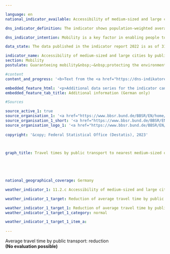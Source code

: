 ```yaml
---

language: en    
national_indicator_available: Accessibility of medium-sized and large cities by public transport    

dns_indicator_definition: The indicator shows population-weighted average travel times to the nearest medium-sized or large city by public transport.    

dns_indicator_intention: Mobility is a key factor in enabling people to participate in society. Accordingly, urban development and transport should be designed to provide good mobility services and suitable connections to medium-sized or major cities for the entire population. Therefore, the goal of the Federal Government is to shorten the average amount of time it takes people to travel to their nearest medium-sized or major city by public transport.    

data_state: The data published in the indicator report 2022 is as of 31 October 2022. The data shown on this platform is updated regularly, so that more current data may be available online than published in the <a href="https://dns-indikatoren.de/en/publications_reports/">indicator report 2022</a>.    

indicator_name: Accessibility of medium-sized and large cities by public transport    
section: Mobility    
postulate: Guaranteeing mobility&nbsp;–&nbsp;protecting the environment    

#content     
content_and_progress: '<b>Text from the <a href="https://dns-indikatoren.de/en/publications_reports/">Indicator Report 2022&nbsp;</a></b><br><br>The indicator is computed by the Federal Institute for Research on Building, Urban Affairs and Spatial Development. Public means of transport are defined as transport services that anyone can use on payment of the relevant fees. Flexible forms of operation, such as on-call buses that operate on demand without fixed stopping points and timetables, are not taken into account.<br><br>Comparing the indicator values for 2012&nbsp;and 2020&nbsp;shows that the population-weighted average travel time to the nearest medium-sized or major city fell from 23.5&nbsp;to 20.6&nbsp;minutes during that period. This equates to a reduction of 12.3&nbsp;%.<br><br>However, the number of medium-sized and major cities grew from 1,010&nbsp;in 2012&nbsp;to 1,112&nbsp;in 2020. Much of this growth can be traced to the designation of additional urban centres as medium-sized cities in Bavaria. It is beyond the purview of this report to assess whether that change of status reflects an actual improvement in the provision available in those cities. Nonetheless, the increase in medium-sized and major cities notably helped reduce the average travel time required to reach one. If the average travel time for each reporting year is calculated on the basis of only those intermediate and major cities which existed in 2012, it is found to have decreased from 23.5&nbsp;minutes in 2012&nbsp;to 21.3&nbsp;minutes in 2020. This equates to a reduction in travel time of only 9.4&nbsp;% in relation to 2012.<br><br>The data for these calculations were taken from the timetables of Deutsche Bahn, various networks and numerous other transport providers. With the help of the timetable data, the travel times to the nearest intermediate or major city during peak morning traffic times were determined for about 260,000&nbsp;stops. This period is defined differently across the reporting years. Whereas connections with arrival times between 6&nbsp;<abbr title="Before noon (ante meridiem)" tabindex="0">a.m.</abbr> and 9&nbsp;<abbr title="Before noon (ante meridiem)" tabindex="0">a.m.</abbr> were taken into account in 2012, the figures for 2016&nbsp;and 2018&nbsp;refer to connections with arrival times between 8&nbsp;<abbr title="Before noon (ante meridiem)" tabindex="0">a.m.</abbr> and 12&nbsp;noon. For 2020, the arrival time was expanded to a period from 6&nbsp;<abbr title="Before noon (ante meridiem)" tabindex="0">a.m.</abbr> to 12&nbsp;noon.<br><br>Not least because not all local transport schedules had been fully incorporated into the database used, the values for the different reporting years cannot be compared without caveats. Moreover, the indicator provides information about the scheduled travel time to the next centre and does not account for delays or cancellations in its calculations. Therefore, the frequency of transport services to the nearest intermediate or major city is ignored, as is travel time to and from the stopping point. Furthermore, this indicator is based on timetable data&nbsp;–&nbsp;which means that delays or even cancellations are not taken into account.<br><br>The classification of an urban centre as a medium-size or large city is determined according to the availability of goods, services and infrastructure that are not available in the surrounding regional towns. These include, among other things, specialist medical practices, hospitals, cultural facilities as well as secondary schools and institutions of higher education. In each intermediate or large city, especially in large cities, only one location in the city centre was designated as the destination. The destination stops were selected within a radius of one kilometre around that destination point, and the quickest connection from each departure stop to that point was sought. A population-weighted average value of the travel time for Germany was then determined with the help of small-scale population data from the Federal Statistical Office.'    

embedded_feature_html: '<p>Additional data series for the indicator can be found <a href="https://dnsTestEnvironment.github.io/dns-indicators/public/AddInfos/de/11_2_c.pdf" target="_blank" >here</a>.</p><br><small>Note: You can display the PDF document directly in your browser or download the PDF document and open it with a PDF reader of your choice. We will be happy to advise you.</small>'
embedded_feature_tab_title: Additional information (German only)    

#Sources    

source_active_1: true
source_organisation_1: '<a href="https://www.bbsr.bund.de/BBSR/EN/home/_node.html">Federal Office for Building and Regional Planning</a>'
source_organisation_1_short: '<a href="https://www.bbsr.bund.de/BBSR/EN/home/_node.html" target="_blank">Federal Office for Building and Regional Planning</a>'
source_organisation_logo_1: '<a href="https://www.bbsr.bund.de/BBSR/EN/home/_node.html" target="_blank"><img src="www.dnsTestEnvironment.github.io/dns-indicators/public/OrgImgEn/bbsr.png" alt="Federal Office for Building and Regional Planning" title=" Click here to visit the homepage of the organizationFederal Office for Building and Regional Planning" style="height:60px; width:148px; border: transparent"/></a>'
    
copyright: '&copy; Federal Statistical Office (Destatis), 2023'    

    

graph_title: Travel times by public transport to nearest medium-sized or major city    

    

        

national_geographical_coverage: Germany    

weather_indicator_1: 11.2.c Accessibility of medium-sized and large cities by public transport

weather_indicator_1_target: Reduction of average travel time by public transport

weather_indicator_1_target_1: Reduction of average travel time by public transport
weather_indicator_1_target_1_category: normal

weather_indicator_1_target_1_item_a:    
    
---
```



<div>
  <div class="my-header">
    <label class="default">Average travel time by public transport: reduction
    </label>
  </div>
</div>
<div class="my-header-note">
  <label class="default"><b>(No evaluation possible)
  </b></label>
</div>